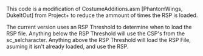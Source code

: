 This code is a modification of CostumeAdditions.asm [PhantomWings, DukeItOut] from Project+ to reduce the ammount of times the RSP is loaded. 

The current version uses an RSP Threshold to determine when to load the RSP file. Anything below the RSP Threshold will use the CSP's from the sc_selcharacter. Anything above the RSP Threshold will load the RSP File, asuming it isn't already loaded, and use the RSP.
